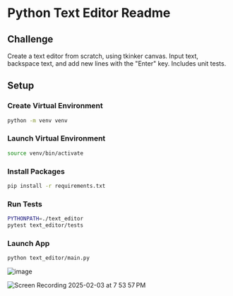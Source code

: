 # Python Text Editor Readme
## Challenge
Create a text editor from scratch, using tkinker canvas. Input text, backspace text, and add new lines with the "Enter" key. Includes unit tests.

## Setup
### Create Virtual Environment
```bash
python -m venv venv
```

### Launch Virtual Environment
```bash
source venv/bin/activate
```

### Install Packages
```bash
pip install -r requirements.txt
```

### Run Tests
```bash
PYTHONPATH=./text_editor 
pytest text_editor/tests
```

### Launch App
```bash
python text_editor/main.py
```

![image](https://github.com/user-attachments/assets/2c6db348-4e37-4638-af10-e0acb6ed4953)


![Screen Recording 2025-02-03 at 7 53 57 PM](https://github.com/user-attachments/assets/7dc5837b-3e0f-409a-a1a0-a1bcaf85fca9)
